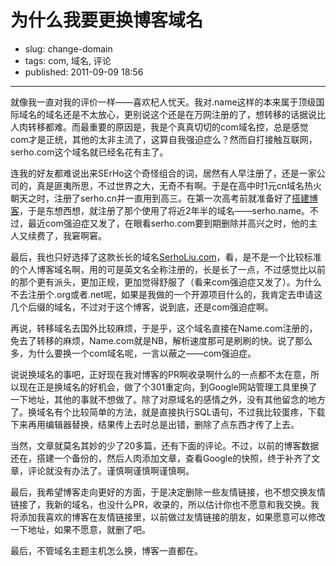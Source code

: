 # 为什么我要更换博客域名

- slug: change-domain
- tags: com, 域名, 评论
- published: 2011-09-09 18:56

----------

就像我一直对我的评价一样——喜欢杞人忧天。我对.name这样的本来属于顶级国际域名的域名还是不太放心，更别说这个还是在万网注册的了，想转移的话据说比人肉转移都难。而最重要的原因是，我是个真真切切的com域名控，总是感觉com才是正统，其他的太非主流了，这算自我强迫症么？然而自打接触互联网，serho.com这个域名就已经名花有主了。

连我的好友都难说出来SErHo这个奇怪组合的词，居然有人早注册了，还是一家公司的，真是匪夷所思，不过世界之大，无奇不有啊。于是在高中时1元cn域名热火朝天之时，注册了serho.cn并一直用到高三。在第一次高考前就准备好了[搭建博客][1]，于是东想西想，就注册了那个使用了将近2年半的域名——serho.name。不过，最近com强迫症又发了，在眼看serho.com要到期删除并高兴之时，他的主人又续费了，我窘啊窘。

最后，我也只好选择了这款长长的域名[SerhoLiu.com][2]，看，是不是一个比较标准的个人博客域名啊，用的可是英文名全称注册的，长是长了一点，不过感觉比以前的那个更有派头，更加正规，更加觉得舒服了（看来com强迫症又发了）。为什么不去注册个.org或者.net呢，如果是我做的一个开源项目什么的，我肯定去申请这几个后缀的域名，不过对于这个博客，说到底，还是com强迫症啊。

再说，转移域名去国外比较麻烦，于是乎，这个域名直接在Name.com注册的，免去了转移的麻烦，Name.com就是NB，解析速度那可是刷刷的快。说了那么多，为什么要换一个com域名呢，一言以蔽之——com强迫症。

说说换域名的事吧，正好现在我对博客的PR啊收录啊什么的一点都不太在意，所以现在正是换域名的好机会，做了个301重定向，到Google网站管理工具里换了一下地址，其他的事就不想做了。除了对原域名的感情之外，没有其他留念的地方了。换域名有个比较简单的方法，就是直接执行SQL语句，不过我比较蛋疼，下载下来再用编辑器替换，结果传上去时总是出错，删除了点东西才传了上去。

当然，文章就莫名其妙的少了20多篇，还有下面的评论。不过，以前的博客数据还在，搭建一个备份的，然后人肉添加文章，查看Google的快照，终于补齐了文章，评论就没有办法了。谨慎啊谨慎啊谨慎啊。

最后，我希望博客走向更好的方面，于是决定删除一些友情链接，也不想交换友情链接了，我新的域名，也没什么PR，收录的，所以估计你也不愿意和我交换。我将添加我喜欢的博客在友情链接里，以前做过友情链接的朋友，如果愿意可以修改一下地址，如果不愿意，就删了吧。

最后，不管域名主题主机怎么换，博客一直都在。

[1]: /my-serho-blog-setup-time
[2]: http://serholiu.com/